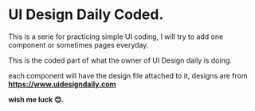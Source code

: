 # UI Design Daily Coded.

This is a serie for practicing simple UI coding, I will try to add one component or sometimes pages everyday.

This is the coded part of what the owner of UI Design daily is doing.

each component will have the design file attached to it, designs are from **https://www.uidesigndaily.com**

__wish me luck  :blush:.__
